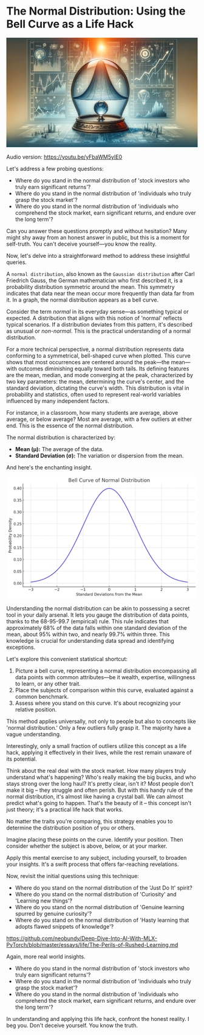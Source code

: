 # The Normal Distribution: Using the Bell Curve as a Life Hack
![crystal-ball-bell-curve.png](images%2Fcrystal-ball-bell-curve.png)

Audio version: https://youtu.be/yFbaWM5yIE0

Let's address a few probing questions:

- Where do you stand in the normal distribution of 'stock investors who truly earn significant returns'?
- Where do you stand in the normal distribution of 'individuals who truly grasp the stock market'?
- Where do you stand in the normal distribution of 'individuals who comprehend the stock market, earn significant returns, and endure over the long term'?

Can you answer these questions promptly and without hesitation? Many might shy away from an honest answer in public, but this is a moment for self-truth. You can't deceive yourself—you know the reality.

Now, let's delve into a straightforward method to address these insightful queries.

A `normal distribution`, also known as the `Gaussian distribution` after Carl Friedrich Gauss, the German mathematician who first described it, is a probability distribution symmetric around the mean. This symmetry indicates that data near the mean occur more frequently than data far from it. In a graph, the normal distribution appears as a bell curve.

Consider the term _normal_ in its everyday sense—as something typical or expected. A distribution that aligns with this notion of 'normal' reflects typical scenarios. If a distribution deviates from this pattern, it's described as unusual or _non-normal_. This is the practical understanding of a normal distribution.

For a more technical perspective, a normal distribution represents data conforming to a symmetrical, bell-shaped curve when plotted. This curve shows that most occurrences are centered around the peak—the mean—with outcomes diminishing equally toward both tails. Its defining features are the mean, median, and mode converging at the peak, characterized by two key parameters: the mean, determining the curve's center, and the standard deviation, dictating the curve's width. This distribution is vital in probability and statistics, often used to represent real-world variables influenced by many independent factors.

For instance, in a classroom, how many students are average, above average, or below average? Most are average, with a few outliers at either end. This is the essence of the normal distribution.

The normal distribution is characterized by:
- **Mean (μ):** The average of the data.
- **Standard Deviation (σ):** The variation or dispersion from the mean.

And here's the enchanting insight.

![bell_curve.png](images%2Fbell_curve.png)

Understanding the normal distribution can be akin to possessing a secret tool in your daily arsenal. It lets you gauge the distribution of data points, thanks to the 68-95-99.7 (empirical) rule. This rule indicates that approximately 68% of the data falls within one standard deviation of the mean, about 95% within two, and nearly 99.7% within three. This knowledge is crucial for understanding data spread and identifying exceptions.

Let's explore this convenient statistical shortcut:

1. Picture a bell curve, representing a normal distribution encompassing all data points with common attributes—be it wealth, expertise, willingness to learn, or any other trait.
2. Place the subjects of comparison within this curve, evaluated against a common benchmark.
3. Assess where you stand on this curve. It's about recognizing your relative position.

This method applies universally, not only to people but also to concepts like 'normal distribution.' Only a few outliers fully grasp it. The majority have a vague understanding.

Interestingly, only a small fraction of outliers utilize this concept as a life hack, applying it effectively in their lives, while the rest remain unaware of its potential.

Think about the real deal with the stock market. How many players truly understand what's happening? Who's really making the big bucks, and who stays strong over the long haul? It's pretty clear, isn't it? Most people don't make it big – they struggle and often perish. But with this handy rule of the normal distribution, it's almost like having a crystal ball. We can almost predict what's going to happen. That's the beauty of it – this concept isn't just theory; it's a practical life hack that works.

No matter the traits you're comparing, this strategy enables you to determine the distribution position of you or others.

Imagine placing these points on the curve. Identify your position. Then consider whether the subject is above, below, or at your marker.

Apply this mental exercise to any subject, including yourself, to broaden your insights. It's a swift process that offers far-reaching revelations.

Now, revisit the initial questions using this technique:

- Where do you stand on the normal distribution of the 'Just Do It' spirit?
- Where do you stand on the normal distribution of 'Curiosity' and 'Learning new things'?
- Where do you stand on the normal distribution of 'Genuine learning spurred by genuine curiosity'?
- Where do you stand on the normal distribution of 'Hasty learning that adopts flawed snippets of knowledge'?

https://github.com/neobundy/Deep-Dive-Into-AI-With-MLX-PyTorch/blob/master/essays/life/The-Perils-of-Rushed-Learning.md

Again, more real world insights.

- Where do you stand in the normal distribution of 'stock investors who truly earn significant returns'?
- Where do you stand in the normal distribution of 'individuals who truly grasp the stock market'?
- Where do you stand in the normal distribution of 'individuals who comprehend the stock market, earn significant returns, and endure over the long term'?

In understanding and applying this life hack, confront the honest reality. I beg you. Don't deceive yourself. You know the truth.
